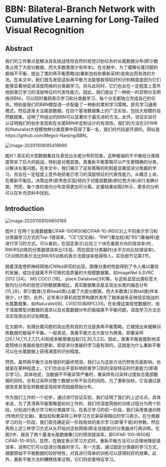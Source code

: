 # BBN: Bilateral-Branch Network with Cumulative Learning for Long-Tailed Visual Recognition

## Abstract

我们的工作重点是解决具有挑战性但自然的视觉识别任务的长尾数据分布(即少数类占用了大部分数据，而大多数类很少有样本)。在文献中，为了缓解长尾问题的极端不平衡，提出了类的再平衡策略(如重新加权和重新采样)是突出而有效的方法。在本文中，我们首先发现这些再平衡方法能够取得较好的识别精度是因为它们能够显著地促进深度网络的分类器学习。但与此同时，它们也会在一定程度上意外地损害已学习的深层特征的代表性能力。因此，我们提出了一种统一的双侧分支网络(BBN)，可以同时兼顾表示学习和分类器学习，每个分支都独立完成自己的任务。特别是我们的BBN模型进一步配备了一种新的累积学习策略，即先学习通用模式，然后逐渐关注尾部数据。在四个基准数据集上的广泛实验，包括大规模的自然数据集，证明了所提出的BBN可以显著优于最先进的方法。此外，验证实验可以证明我们的初步发现和在长尾BBN中定制设计的有效性。我们的方法在2019年的iNaturalist大规模物种分类竞赛中获得了第一名，我们的代码是开源的，网址是https://github.com/Megvii-Nanjing/BBN。

![image-20201109095419990](F:\Paper笔记\Notes\image-20201109095419990.png)

图片1 真实的大型数据集往往表现出长尾分布的现象。这种极端的不平衡给分类精度带来了巨大的挑战，特别是对尾部类。类重新平衡策略可以产生更精确的分类，以解决长尾问题。在本文中，我们揭示了这些策略的机制是显著促进分类器的学习，但会在一定程度上意外地损害已学习的深层特征的代表性能力。从概念上讲，在重新平衡后，决策边界(即黑色实弧)倾向于对尾部数据(即红色方块)进行准确分类。然而，每个类的类内分布变得更加可分离。定量结果如图2所示，更多的分析可以在补充资料中找到。

## Introduction

![image-20201109100850189](F:\Paper笔记\Notes\image-20201109100850189.png)

图片2 在两个长尾数据集CIFAR-100IR50和CIFAR-10-IR50[3]上不同表示学习和分类器学习方式的Top-1错误率。“CE”(交叉熵)、“RW”(重加权)和“RS”(重抽样)是进行学习的方式。可以看到，在固定表示(比较三个块在垂直方向的错误率)时，RW/RS训练的分类器错误率比CE低。而在固定分类器时(水平方向比较错误率)，CE训练的表示法比RW/RS训练的表示法错误率低得惊人。实验细节见第3节。

​	随着深度卷积神经网络(CNNs)研究的出现，图像分类的性能得到了令人难以置信的发展。成功无疑离不开可用的高质量的大规模数据集，如ImageNet ILSVRC 2012 [24]， MS COCO [18]， place Database[39]等。与这些呈现出类标签大致均匀分布的视觉识别数据集相比，真实数据集总是呈现出长尾的偏态分布[15,28]，即少数类(又称head类)占据了大部分数据，而大多数类(又称tail类)样本很少，cf 图1。此外，近年来计算机视觉界构建并发布了越来越多反映现实挑战的长尾数据集，如iNaturalist[6]、LVIS[10]和RPC[31]。在处理这类视觉数据时，由于深度模型对数据的渴求以及长尾数据分布的极端类不平衡问题，深度学习方法无法实现突出的识别精度。

​	在文献中，处理长尾问题的突出而有效的方法是类再平衡策略，它被提出来缓解训练数据的极端不平衡。一般来说，类重平衡方法大致分为两类，即重采样[26,1,14,1,11,2,7,21,4]和成本敏感重加权[13,30,5,23]。因此，类重平衡直接影响深度网络分类器权值的更新，即促进分类器的学习是有效的。这就是为什么重新平衡可以在长尾数据上获得满意的识别精度。

​	然而，虽然再平衡方法有很好的最终预测，我们认为这些方法仍然有负面影响，也就是在某种程度上，它们也会出乎意料地损害学习到的深层特征的代表能力(即表示学习)。具体地说，当数据不平衡非常严重时，重采样有过采样过度拟合尾部数据的风险，也有过采样对整个数据分布不拟合的风险。为了重新加权，它会通过直接改变甚至反转数据呈现频率而扭曲原始分布。

​	作为我们工作的一个初步，通过进行验证实验，我们证明了我们的上述论点。具体来说，为了弄清再平衡策略是如何工作的，我们将深度网络的训练过程分为两个阶段，分别进行表示学习和分类器学习。在表示学习的前一阶段，我们采用普通训练(传统的交叉熵)、重加权和重采样三种学习方式来获得相应的学习表示。在分类器学习的后一阶段，我们首先确定前一阶段收敛的表示学习(即骨干层)的参数，然后再用上述三种学习方式从头开始对这些网络(即全连接层)的分类器进行再训练。在图2中，报告了两个基准长尾数据集[3]的预测错误率，即CIFAR-100-IR50和CIFAR-10-IR50。显然，在确定表示学习方式时，重新平衡方法可以合理地降低错误率，说明它们可以促进分类器的学习。另一方面，通过固定分类器的学习方式，根据原始不平衡数据的较好特性，对其进行简单的训练可以获得较好的效果。此外，重新平衡方法的糟糕结果证明，它们将损害特征学习。



